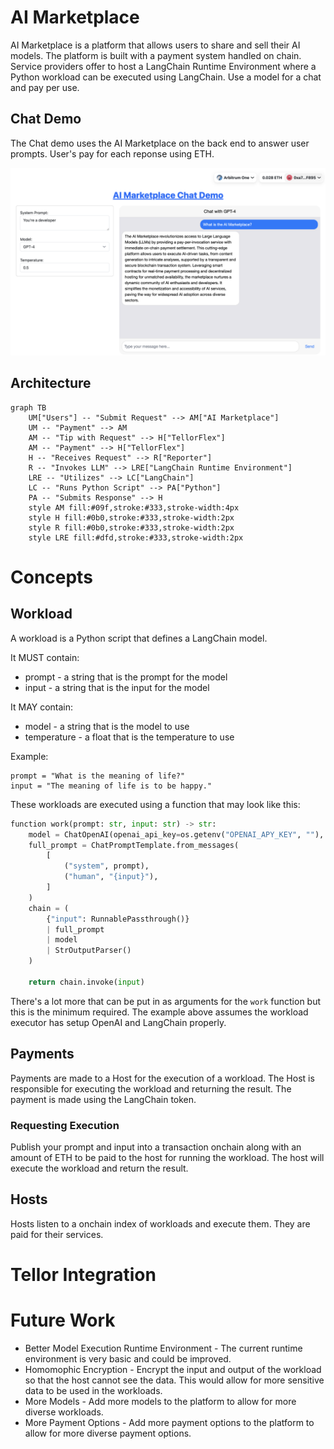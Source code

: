 # AI Marketplace
AI Marketplace is a platform that allows users to share and sell their AI models. The platform is built with a payment system handled on chain. Service providers offer to host a LangChain Runtime Environment where a Python workload can be executed using LangChain. Use a model for a chat and pay per use. 

## Chat Demo
The Chat demo uses the AI Marketplace on the back end to answer user prompts. User's pay for each reponse using ETH.

![Chat Demo](images/AIMChatView.png)

## Architecture
```mermaid
graph TB
    UM["Users"] -- "Submit Request" --> AM["AI Marketplace"]
    UM -- "Payment" --> AM
    AM -- "Tip with Request" --> H["TellorFlex"]
    AM -- "Payment" --> H["TellorFlex"]
    H -- "Receives Request" --> R["Reporter"]
    R -- "Invokes LLM" --> LRE["LangChain Runtime Environment"]
    LRE -- "Utilizes" --> LC["LangChain"]
    LC -- "Runs Python Script" --> PA["Python"]
    PA -- "Submits Response" --> H
    style AM fill:#09f,stroke:#333,stroke-width:4px
    style H fill:#0b0,stroke:#333,stroke-width:2px
    style R fill:#0b0,stroke:#333,stroke-width:2px
    style LRE fill:#dfd,stroke:#333,stroke-width:2px
```

# Concepts
## Workload
A workload is a Python script that defines a LangChain model.

It MUST contain: 
- prompt - a string that is the prompt for the model
- input - a string that is the input for the model

It MAY contain:
- model - a string that is the model to use
- temperature - a float that is the temperature to use

Example: 
```
prompt = "What is the meaning of life?"
input = "The meaning of life is to be happy."
```

These workloads are executed using a function that may look like this:
```python
function work(prompt: str, input: str) -> str:
    model = ChatOpenAI(openai_api_key=os.getenv("OPENAI_APY_KEY", ""), temperature=0.1)
    full_prompt = ChatPromptTemplate.from_messages(
        [
            ("system", prompt),
            ("human", "{input}"),
        ]
    )
    chain = (
        {"input": RunnablePassthrough()}
        | full_prompt
        | model
        | StrOutputParser()
    )

    return chain.invoke(input)
```
There's a lot more that can be put in as arguments for the `work` function but this is the minimum required. The example above assumes the workload executor has setup OpenAI and LangChain properly.

## Payments
Payments are made to a Host for the execution of a workload. The Host is responsible for executing the workload and returning the result. The payment is made using the LangChain token.

### Requesting Execution
Publish your prompt and input into a transaction onchain along with an amount of ETH to be paid to the host for running the workload. The host will execute the workload and return the result.

## Hosts
Hosts listen to a onchain index of workloads and execute them. They are paid for their services.

# Tellor Integration

# Future Work
* Better Model Execution Runtime Environment - The current runtime environment is very basic and could be improved.
* Homomophic Encryption - Encrypt the input and output of the workload so that the host cannot see the data. This would allow for more sensitive data to be used in the workloads.
* More Models - Add more models to the platform to allow for more diverse workloads.
* More Payment Options - Add more payment options to the platform to allow for more diverse payment options.
